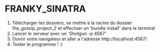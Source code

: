# FRANKY_SINATRA

1. Télécharger les dossiers, se mettre à la racine du dossier the_gossip_project_2 et effectuer un 'bundle install' dans le terminal
2. Lancer le serveur avec un 'Shotgun -p 4567'
3. Ouvrir votre navigateur et aller a l'adresse http://localhost:4567/
4. Tester le programme ! :)
